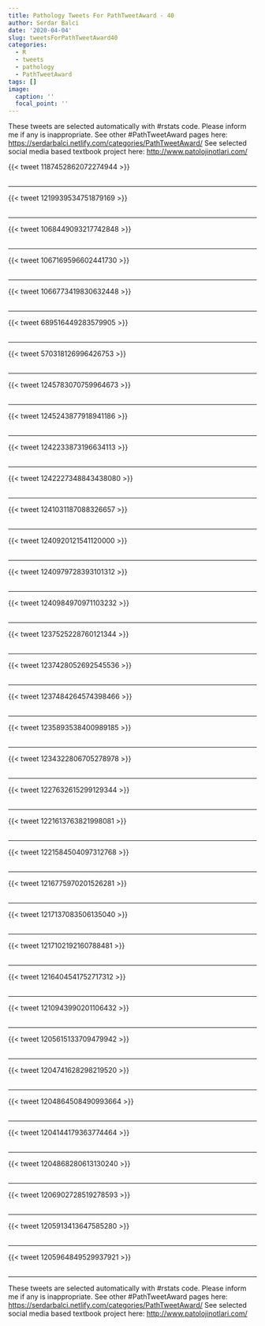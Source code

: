 ```yaml
---
title: Pathology Tweets For PathTweetAward - 40
author: Serdar Balci
date: '2020-04-04'
slug: tweetsForPathTweetAward40
categories:
  - R
  - tweets
  - pathology
  - PathTweetAward
tags: []
image:
  caption: ''
  focal_point: ''
---
```



These tweets are selected automatically with #rstats code. Please inform me if any is inappropriate.
See other #PathTweetAward pages here: https://serdarbalci.netlify.com/categories/PathTweetAward/ 
See selected social media based textbook project here: http://www.patolojinotlari.com/

{{< tweet 1187452862072274944 >}}
<br>
<br>
<hr>
{{< tweet 1219939534751879169 >}}
<br>
<br>
<hr>
{{< tweet 1068449093217742848 >}}
<br>
<br>
<hr>
{{< tweet 1067169596602441730 >}}
<br>
<br>
<hr>
{{< tweet 1066773419830632448 >}}
<br>
<br>
<hr>
{{< tweet 689516449283579905 >}}
<br>
<br>
<hr>
{{< tweet 570318126996426753 >}}
<br>
<br>
<hr>
{{< tweet 1245783070759964673 >}}
<br>
<br>
<hr>
{{< tweet 1245243877918941186 >}}
<br>
<br>
<hr>
{{< tweet 1242233873196634113 >}}
<br>
<br>
<hr>
{{< tweet 1242227348843438080 >}}
<br>
<br>
<hr>
{{< tweet 1241031187088326657 >}}
<br>
<br>
<hr>
{{< tweet 1240920121541120000 >}}
<br>
<br>
<hr>
{{< tweet 1240979728393101312 >}}
<br>
<br>
<hr>
{{< tweet 1240984970971103232 >}}
<br>
<br>
<hr>
{{< tweet 1237525228760121344 >}}
<br>
<br>
<hr>
{{< tweet 1237428052692545536 >}}
<br>
<br>
<hr>
{{< tweet 1237484264574398466 >}}
<br>
<br>
<hr>
{{< tweet 1235893538400989185 >}}
<br>
<br>
<hr>
{{< tweet 1234322806705278978 >}}
<br>
<br>
<hr>
{{< tweet 1227632615299129344 >}}
<br>
<br>
<hr>
{{< tweet 1221613763821998081 >}}
<br>
<br>
<hr>
{{< tweet 1221584504097312768 >}}
<br>
<br>
<hr>
{{< tweet 1216775970201526281 >}}
<br>
<br>
<hr>
{{< tweet 1217137083506135040 >}}
<br>
<br>
<hr>
{{< tweet 1217102192160788481 >}}
<br>
<br>
<hr>
{{< tweet 1216404541752717312 >}}
<br>
<br>
<hr>
{{< tweet 1210943990201106432 >}}
<br>
<br>
<hr>
{{< tweet 1205615133709479942 >}}
<br>
<br>
<hr>
{{< tweet 1204741628298219520 >}}
<br>
<br>
<hr>
{{< tweet 1204864508490993664 >}}
<br>
<br>
<hr>
{{< tweet 1204144179363774464 >}}
<br>
<br>
<hr>
{{< tweet 1204868280613130240 >}}
<br>
<br>
<hr>
{{< tweet 1206902728519278593 >}}
<br>
<br>
<hr>
{{< tweet 1205913413647585280 >}}
<br>
<br>
<hr>
{{< tweet 1205964849529937921 >}}
<br>
<br>
<hr>


These tweets are selected automatically with #rstats code. Please inform me if any is inappropriate.
See other #PathTweetAward pages here: https://serdarbalci.netlify.com/categories/PathTweetAward/ 
See selected social media based textbook project here: http://www.patolojinotlari.com/
